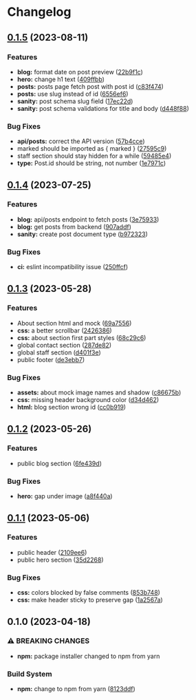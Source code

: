 # Changelog

## [0.1.5](https://github.com/huseyin-ozkan/ozkan-musavirlik/compare/v0.1.4...v0.1.5) (2023-08-11)


### Features

* **blog:** format date on post preview ([22b9f1c](https://github.com/huseyin-ozkan/ozkan-musavirlik/commit/22b9f1cda7423d32b6b0064f797d0c265a917c27))
* **hero:** change h1 text ([409ffbb](https://github.com/huseyin-ozkan/ozkan-musavirlik/commit/409ffbb8641d5935ab5b97c2ed70048e2263c577))
* **posts:** posts page fetch post with post id ([c83f474](https://github.com/huseyin-ozkan/ozkan-musavirlik/commit/c83f4747c0a2e72f6f60c74fc809e9174dd8cb77))
* **posts:** use slug instead of id ([6556ef6](https://github.com/huseyin-ozkan/ozkan-musavirlik/commit/6556ef65d6b37ff6aba5a4bb30950b66f2286afd))
* **sanity:** post schema slug field ([17ec22d](https://github.com/huseyin-ozkan/ozkan-musavirlik/commit/17ec22d129df4377ca6c923181caa3254f8afd39))
* **sanity:** post schema validations for title and body ([d448f88](https://github.com/huseyin-ozkan/ozkan-musavirlik/commit/d448f8814b7e3800a1f94a6ca63970f67155ee5f))


### Bug Fixes

* **api/posts:** correct the API version ([57b4cce](https://github.com/huseyin-ozkan/ozkan-musavirlik/commit/57b4ccec0b6d1bbe0bcc5efe841c968068f3237c))
* marked should be imported as { marked } ([27595c9](https://github.com/huseyin-ozkan/ozkan-musavirlik/commit/27595c98b4b7e07fc9bba5b5d4e8d31d15743af7))
* staff section should stay hidden for a while ([59485e4](https://github.com/huseyin-ozkan/ozkan-musavirlik/commit/59485e430f29167dbeaaa8bd6a748b9c2dd08072))
* **type:** Post.id should be string, not number ([1e7971c](https://github.com/huseyin-ozkan/ozkan-musavirlik/commit/1e7971cad460b70410c5180418cb8354f1e354a1))

## [0.1.4](https://github.com/Metehan-Altuntekin/ozkan-musavirlik/compare/v0.1.3...v0.1.4) (2023-07-25)


### Features

* **blog:** api/posts endpoint to fetch posts ([3e75933](https://github.com/Metehan-Altuntekin/ozkan-musavirlik/commit/3e759338d707215bd502ecf968b7c8bf9abd9dca))
* **blog:** get posts from backend ([907addf](https://github.com/Metehan-Altuntekin/ozkan-musavirlik/commit/907addf6dfa469fd2b505c1e98818bd274294cf3))
* **sanity:** create post document type ([b972323](https://github.com/Metehan-Altuntekin/ozkan-musavirlik/commit/b97232301a691679b90599db3a6976356b7cc576))


### Bug Fixes

* **ci:** eslint incompatibility issue ([250ffcf](https://github.com/Metehan-Altuntekin/ozkan-musavirlik/commit/250ffcfbf909d6884616ca75affb5f58dae6b5e8))

## [0.1.3](https://github.com/Metehan-Altuntekin/ozkan-musavirlik/compare/v0.1.2...v0.1.3) (2023-05-28)


### Features

* About section html and mock ([69a7556](https://github.com/Metehan-Altuntekin/ozkan-musavirlik/commit/69a7556d0699a5718d403647ab9204ea0ad65bca))
* **css:** a better scrollbar ([2426386](https://github.com/Metehan-Altuntekin/ozkan-musavirlik/commit/2426386442a2fcc462f408cfc9d01d92e9f944ef))
* **css:** about section first part styles ([68c29c6](https://github.com/Metehan-Altuntekin/ozkan-musavirlik/commit/68c29c60be7b0cdecf9e0514d052f73c0d4ab761))
* global contact section ([287de82](https://github.com/Metehan-Altuntekin/ozkan-musavirlik/commit/287de824ead790563b6c6df26d97ac3a07ba7684))
* global staff section ([d401f3e](https://github.com/Metehan-Altuntekin/ozkan-musavirlik/commit/d401f3eb436b2d109d1a0f8762e2c03b824b5400))
* public footer ([de3ebb7](https://github.com/Metehan-Altuntekin/ozkan-musavirlik/commit/de3ebb7c227396b8ac4f4bc26d7f314c8a7fdaf1))


### Bug Fixes

* **assets:** about mock image names and shadow ([c86675b](https://github.com/Metehan-Altuntekin/ozkan-musavirlik/commit/c86675bd48f4f6722398d428e234edac467f998f))
* **css:** missing header background color ([d34d462](https://github.com/Metehan-Altuntekin/ozkan-musavirlik/commit/d34d462dddaf257d8d806de97fe85607fdad9fd9))
* **html:** blog section wrong id ([cc0b919](https://github.com/Metehan-Altuntekin/ozkan-musavirlik/commit/cc0b919b7548950cf3812b81719fbf6d4a445c45))

## [0.1.2](https://github.com/Metehan-Altuntekin/ozkan-musavirlik/compare/v0.1.1...v0.1.2) (2023-05-26)


### Features

* public blog section ([6fe439d](https://github.com/Metehan-Altuntekin/ozkan-musavirlik/commit/6fe439d757fd6f84898a93319575f3e66fc30135))


### Bug Fixes

* **hero:** gap under image ([a8f440a](https://github.com/Metehan-Altuntekin/ozkan-musavirlik/commit/a8f440a0ccbeca5940e15495e193e7c4092517e6))

## [0.1.1](https://github.com/Metehan-Altuntekin/ozkan-musavirlik/compare/v0.1.0...v0.1.1) (2023-05-06)


### Features

* public header ([2109ee6](https://github.com/Metehan-Altuntekin/ozkan-musavirlik/commit/2109ee6aea76c51fa806fc069eb4611bec234ef4))
* public hero section ([35d2268](https://github.com/Metehan-Altuntekin/ozkan-musavirlik/commit/35d2268cd0f47ec4c9c1db4d209908b1eefcf99f))


### Bug Fixes

* **css:** colors blocked by false comments ([853b748](https://github.com/Metehan-Altuntekin/ozkan-musavirlik/commit/853b74802c974bd1ed346fe2050db9edaf491d9a))
* **css:** make header sticky to preserve gap ([1a2567a](https://github.com/Metehan-Altuntekin/ozkan-musavirlik/commit/1a2567aa7d6a5683d38cb3d99f8af556f806bc55))

## 0.1.0 (2023-04-18)

### ⚠ BREAKING CHANGES

- **npm:** package installer changed to npm from yarn

### Build System

- **npm:** change to npm from yarn ([8123ddf](https://github.com/Metehan-Altuntekin/ozkan-musavirlik/commit/8123ddf67d0adcd869a9c90f7e76c550b32494ae))
